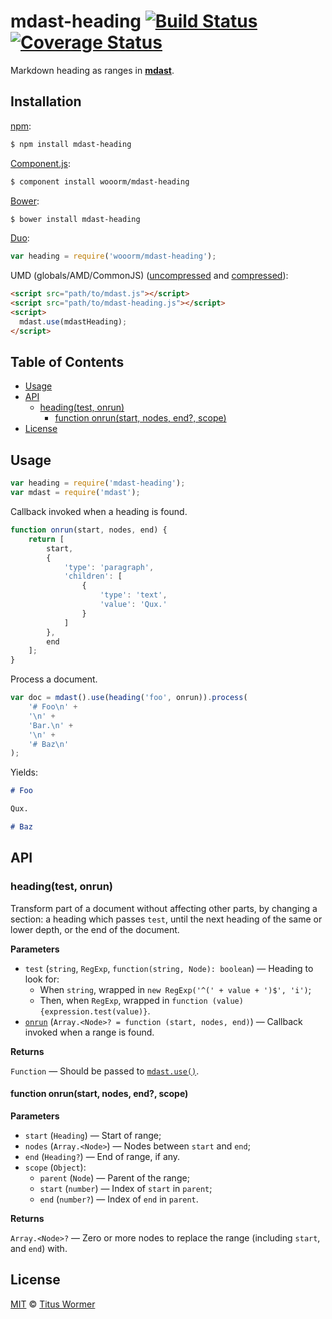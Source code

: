 # mdast-heading [![Build Status](https://img.shields.io/travis/wooorm/mdast-heading.svg?style=flat)](https://travis-ci.org/wooorm/mdast-heading) [![Coverage Status](https://img.shields.io/coveralls/wooorm/mdast-heading.svg?style=flat)](https://coveralls.io/r/wooorm/mdast-heading?branch=master)

Markdown heading as ranges in [**mdast**](https://github.com/wooorm/mdast).

## Installation

[npm](https://docs.npmjs.com/cli/install):

```bash
$ npm install mdast-heading
```

[Component.js](https://github.com/componentjs/component):

```bash
$ component install wooorm/mdast-heading
```

[Bower](http://bower.io/#install-packages):

```bash
$ bower install mdast-heading
```

[Duo](http://duojs.org/#getting-started):

```javascript
var heading = require('wooorm/mdast-heading');
```

UMD (globals/AMD/CommonJS) ([uncompressed](mdast-heading.js) and [compressed](mdast-heading.min.js)):

```html
<script src="path/to/mdast.js"></script>
<script src="path/to/mdast-heading.js"></script>
<script>
  mdast.use(mdastHeading);
</script>
```

## Table of Contents

*   [Usage](#usage)
*   [API](#api)
    *   [heading(test, onrun)](#headingtest-onrun)
        *   [function onrun(start, nodes, end?, scope)](#function-onrunstart-nodes-end-scope)
*   [License](#license)

## Usage

```javascript
var heading = require('mdast-heading');
var mdast = require('mdast');
```

Callback invoked when a heading is found.

```javascript
function onrun(start, nodes, end) {
    return [
        start,
        {
            'type': 'paragraph',
            'children': [
                {
                    'type': 'text',
                    'value': 'Qux.'
                }
            ]
        },
        end
    ];
}
```

Process a document.

```javascript
var doc = mdast().use(heading('foo', onrun)).process(
    '# Foo\n' +
    '\n' +
    'Bar.\n' +
    '\n' +
    '# Baz\n'
);
```

Yields:

```markdown
# Foo

Qux.

# Baz
```

## API

### heading(test, onrun)

Transform part of a document without affecting other parts, by changing a section: a heading which passes `test`, until the next heading of the same or lower depth, or the end of the document.

**Parameters**

*   `test` (`string`, `RegExp`, `function(string, Node): boolean`) — Heading to look for:
    *   When `string`, wrapped in `new RegExp('^(' + value + ')$', 'i')`;
    *   Then, when `RegExp`, wrapped in `function (value) {expression.test(value)}`.
*   [`onrun`](#function-onrunstart-nodes-end-scope) (`Array.<Node>? = function (start, nodes, end)`) — Callback invoked when a range is found.

**Returns**

`Function` — Should be passed to [`mdast.use()`](https://github.com/wooorm/mdast#mdastuseplugin-options).

#### function onrun(start, nodes, end?, scope)

**Parameters**

*   `start` (`Heading`) — Start of range;
*   `nodes` (`Array.<Node>`) — Nodes between `start` and `end`;
*   `end` (`Heading?`) — End of range, if any.
*   `scope` (`Object`):
    *   `parent` (`Node`) — Parent of the range;
    *   `start` (`number`) — Index of `start` in `parent`;
    *   `end` (`number?`) — Index of `end` in `parent`.

**Returns**

`Array.<Node>?` — Zero or more nodes to replace the range (including `start`, and `end`) with.

## License

[MIT](LICENSE) © [Titus Wormer](http://wooorm.com)
